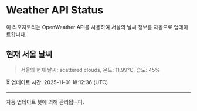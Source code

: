 
# Weather API Status

이 리포지토리는 OpenWeather API를 사용하여 서울의 날씨 정보를 자동으로 업데이트합니다.

## 현재 서울 날씨
> 서울의 현재 날씨: scattered clouds, 온도: 11.99°C, 습도: 45%

⏳ 업데이트 시간: 2025-11-01 18:12:36 (UTC)

---
자동 업데이트 봇에 의해 관리됩니다.
